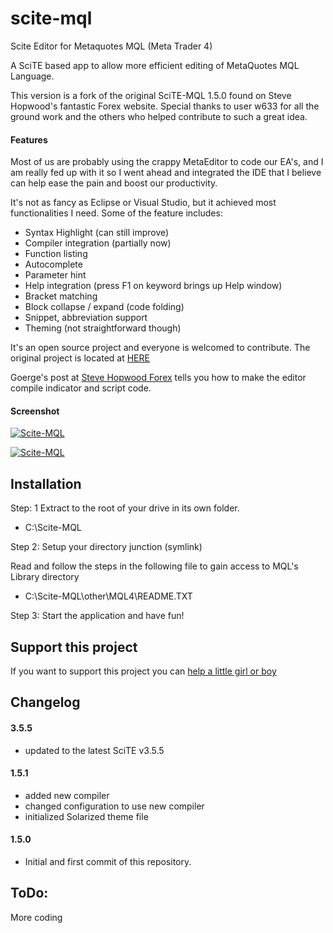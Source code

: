 # scite-mql
Scite Editor for Metaquotes MQL (Meta Trader 4)

A SciTE based app to allow more efficient editing of MetaQuotes MQL Language. 

This version is a fork of the original SciTE-MQL 1.5.0 found on Steve Hopwood's fantastic Forex website.
Special thanks to user w633 for all the ground work and the others who helped contribute to such a great idea.



#### Features
Most of us are probably using the crappy MetaEditor to code our EA's, and I am really fed up with it so I went ahead and integrated the IDE that I believe can help ease the pain and boost our productivity.

It's not as fancy as Eclipse or Visual Studio, but it achieved most functionalities I need. Some of the feature includes:

- Syntax Highlight (can still improve)
- Compiler integration (partially now)
- Function listing
- Autocomplete
- Parameter hint
- Help integration (press F1 on keyword brings up Help window)
- Bracket matching
- Block collapse / expand (code folding)
- Snippet, abbreviation support
- Theming (not straightforward though)

It's an open source project and everyone is welcomed to contribute. The original project is located at [HERE](https://code.google.com/p/scite-mql/)

Goerge's post at [Steve Hopwood Forex](http://www.stevehopwoodforex.com/phpBB3/viewtopic.php?p=26565#p26565) tells you how to make the editor compile indicator and script code.

#### Screenshot

[![Scite-MQL](http://wiki.scite-mql.googlecode.com/hg/images/scite-mql-s1.png)](http://wiki.scite-mql.googlecode.com/hg/images/scite-mql-s1.png)

[![Scite-MQL](http://i.imgur.com/bDiIYAg.png)](http://i.imgur.com/bDiIYAg.png)

## Installation

Step: 1
Extract to the root of your drive in its own folder. 

- C:\Scite-MQL

Step 2: Setup your directory junction (symlink)

Read and follow the steps in the following file to gain access to MQL's Library directory

- C:\Scite-MQL\other\MQL4\README.TXT

Step 3: Start the application and have fun!


## Support this project

If you want to support this project you can [help a little girl or boy](http://www.compassion.com/)

## Changelog

#### 3.5.5
- updated to the latest SciTE v3.5.5


#### 1.5.1
- added new compiler
- changed configuration to use new compiler
- initialized Solarized theme file

#### 1.5.0
- Initial and first commit of this repository.  

## ToDo:

More coding


